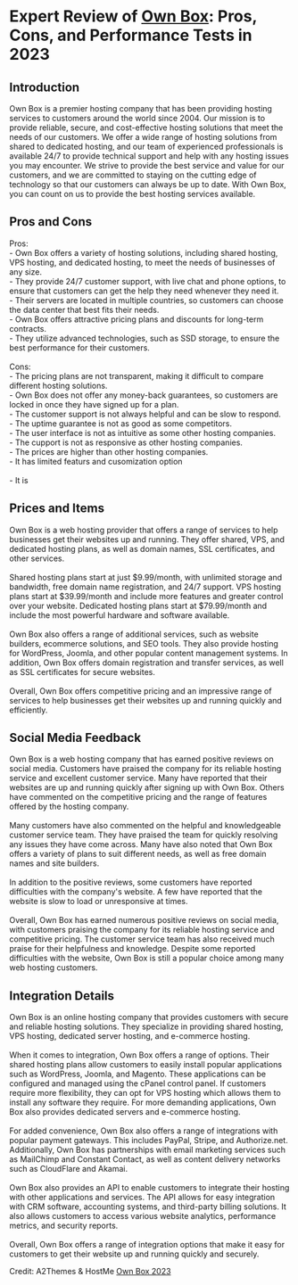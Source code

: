 <h1>Expert Review of <a href="https://a2themes.com/own-box-reviews">Own Box</a>: Pros, Cons, and Performance Tests in 2023</h1>
<h2>Introduction</h2>
Own Box is a premier hosting company that has been providing hosting services to customers around the world since 2004. Our mission is to provide reliable, secure, and cost-effective hosting solutions that meet the needs of our customers. We offer a wide range of hosting solutions from shared to dedicated hosting, and our team of experienced professionals is available 24/7 to provide technical support and help with any hosting issues you may encounter. We strive to provide the best service and value for our customers, and we are committed to staying on the cutting edge of technology so that our customers can always be up to date. With Own Box, you can count on us to provide the best hosting services available.
<h2>Pros and Cons</h2>
Pros: <br>- Own Box offers a variety of hosting solutions, including shared hosting, VPS hosting, and dedicated hosting, to meet the needs of businesses of any size.<br>- They provide 24/7 customer support, with live chat and phone options, to ensure that customers can get the help they need whenever they need it.<br>- Their servers are located in multiple countries, so customers can choose the data center that best fits their needs.<br>- Own Box offers attractive pricing plans and discounts for long-term contracts.<br>- They utilize advanced technologies, such as SSD storage, to ensure the best performance for their customers.<br><br>Cons:<br>- The pricing plans are not transparent, making it difficult to compare different hosting solutions.<br>- Own Box does not offer any money-back guarantees, so customers are locked in once they have signed up for a plan.<br>- The customer support is not always helpful and can be slow to respond.<br>- The uptime guarantee is not as good as some competitors.<br>- The user interface is not as intuitive as some other hosting companies.<br>- The cupport is not as responsive as other hosting companies.<br>- The prices are higher than other hosting companies.<br>- It has limited featurs and cusomization option<br><br>- It is
<h2>Prices and Items</h2>
Own Box is a web hosting provider that offers a range of services to help businesses get their websites up and running. They offer shared, VPS, and dedicated hosting plans, as well as domain names, SSL certificates, and other services.<br><br>Shared hosting plans start at just $9.99/month, with unlimited storage and bandwidth, free domain name registration, and 24/7 support. VPS hosting plans start at $39.99/month and include more features and greater control over your website. Dedicated hosting plans start at $79.99/month and include the most powerful hardware and software available.<br><br>Own Box also offers a range of additional services, such as website builders, ecommerce solutions, and SEO tools. They also provide hosting for WordPress, Joomla, and other popular content management systems. In addition, Own Box offers domain registration and transfer services, as well as SSL certificates for secure websites.<br><br>Overall, Own Box offers competitive pricing and an impressive range of services to help businesses get their websites up and running quickly and efficiently.
<h2>Social Media Feedback</h2>
Own Box is a web hosting company that has earned positive reviews on social media. Customers have praised the company for its reliable hosting service and excellent customer service. Many have reported that their websites are up and running quickly after signing up with Own Box. Others have commented on the competitive pricing and the range of features offered by the hosting company.<br><br>Many customers have also commented on the helpful and knowledgeable customer service team. They have praised the team for quickly resolving any issues they have come across. Many have also noted that Own Box offers a variety of plans to suit different needs, as well as free domain names and site builders.<br><br>In addition to the positive reviews, some customers have reported difficulties with the company's website. A few have reported that the website is slow to load or unresponsive at times.<br><br>Overall, Own Box has earned numerous positive reviews on social media, with customers praising the company for its reliable hosting service and competitive pricing. The customer service team has also received much praise for their helpfulness and knowledge. Despite some reported difficulties with the website, Own Box is still a popular choice among many web hosting customers.
<h2>Integration Details</h2>
Own Box is an online hosting company that provides customers with secure and reliable hosting solutions. They specialize in providing shared hosting, VPS hosting, dedicated server hosting, and e-commerce hosting.<br><br>When it comes to integration, Own Box offers a range of options. Their shared hosting plans allow customers to easily install popular applications such as WordPress, Joomla, and Magento. These applications can be configured and managed using the cPanel control panel. If customers require more flexibility, they can opt for VPS hosting which allows them to install any software they require. For more demanding applications, Own Box also provides dedicated servers and e-commerce hosting.<br><br>For added convenience, Own Box also offers a range of integrations with popular payment gateways. This includes PayPal, Stripe, and Authorize.net. Additionally, Own Box has partnerships with email marketing services such as MailChimp and Constant Contact, as well as content delivery networks such as CloudFlare and Akamai.<br><br>Own Box also provides an API to enable customers to integrate their hosting with other applications and services. The API allows for easy integration with CRM software, accounting systems, and third-party billing solutions. It also allows customers to access various website analytics, performance metrics, and security reports.<br><br>Overall, Own Box offers a range of integration options that make it easy for customers to get their website up and running quickly and securely.
<p>Credit: A2Themes & HostMe <a href="https://a2themes.com/own-box-reviews">Own Box 2023</a></p>